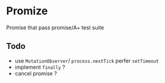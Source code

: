 # Promize

Promise that pass promise/A+ test suite

## Todo

- use `MutationObserver`/ `process.nextTick` perfer `setTimeout`
- implement `finally` ?
- cancel promise ?

